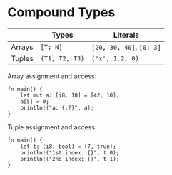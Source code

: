 # Compound Types

|        | Types               | Literals                 |
|--------|---------------------|--------------------------|
| Arrays | `[T; N]`            | `[20, 30, 40]`, `[0; 3]` |
| Tuples | `(T1, T2, T3)`      | `('x', 1.2, 0)`          |

Array assignment and access:

```rust,editable
fn main() {
    let mut a: [i8; 10] = [42; 10];
    a[5] = 0;
    println!("a: {:?}", a);
}
```

Tuple assignment and access:

```rust,editable
fn main() {
    let t: (i8, bool) = (7, true);
    println!("1st index: {}", t.0);
    println!("2nd index: {}", t.1);
}
```
